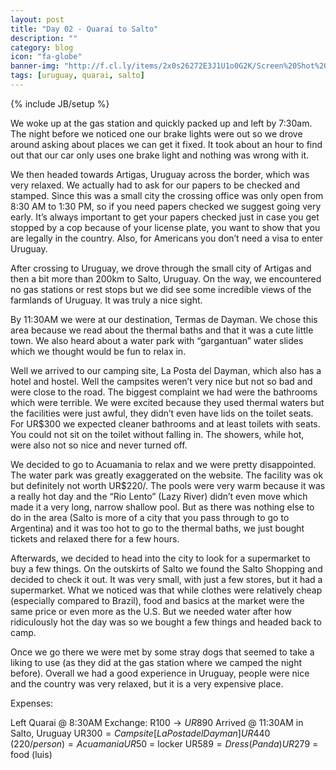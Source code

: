 ```yaml
---
layout: post
title: "Day 02 - Quaraí to Salto"
description: ""
category: blog
icon: "fa-globe"
banner-img: "http://f.cl.ly/items/2x0s26272E3J1U1o0G2K/Screen%20Shot%202014-01-07%20at%206.12.03%20AM.png"
tags: [uruguay, quarai, salto]
---
```

{% include JB/setup %}

We woke up at the gas station and quickly packed up and left by 7:30am. The night before we noticed one our brake lights were out so we drove around asking about places we can get it fixed. It took about an hour to find out that our car only uses one brake light and nothing was wrong with it. 

We then headed towards Artigas, Uruguay across the border, which was very relaxed. We actually had to ask for our papers to be checked and stamped. Since this was a small city the crossing office was only open from 8:30 AM to 1:30 PM, so if you need papers checked we suggest going very early. It’s always important to get your papers checked just in case you get stopped by a cop because of your license plate, you want to show that you are legally in the country. Also, for Americans you don’t need a visa to enter Uruguay.

After crossing to Uruguay, we drove through the small city of Artigas and then a bit more than 200km to Salto, Uruguay. On the way, we encountered no gas stations or rest stops but we did see some incredible views of the farmlands of Uruguay. It was truly a nice sight. 

By 11:30AM we were at our destination, Termas de Dayman. We chose this area because we read about the thermal baths and that it was a cute little town. We also heard about a water park with “gargantuan” water slides which we thought would be fun to relax in. 

Well we arrived to our camping site, La Posta del Dayman, which also has a hotel and hostel. Well the campsites weren’t very nice but not so bad and were close to the road. The biggest complaint we had were the bathrooms which were terrible. We were excited because they used thermal waters but the facilities were just awful, they didn’t even have lids on the toilet seats. For UR$300 we expected cleaner bathrooms and at least toilets with seats. You could not sit on the toilet without falling in. The showers, while hot, were also not so nice and never turned off. 

We decided to go to Acuamania to relax and we were pretty disappointed. The water park was greatly exaggerated on the website. The facility was ok but definitely not worth UR$220/. The pools were very warm because it was a really hot day and the “Rio Lento” (Lazy River) didn’t even move which made it a very long, narrow shallow pool. But as there was nothing else to do in the area (Salto is more of a city that you pass through to go to Argentina) and it was too hot to go to the thermal baths, we just bought tickets and relaxed there for a few hours. 

Afterwards, we decided to head into the city to look for a supermarket to buy a few things. On the outskirts of Salto we found the Salto Shopping and decided to check it out. It was very small, with just a few stores, but it had a supermarket. What we noticed was that while clothes were relatively cheap (especially compared to Brazil), food and basics at the market were the same price or even more as the U.S. But we needed water after how ridiculously hot the day was so we bought a few things and headed back to camp. 

Once we go there we were met by some stray dogs that seemed to take a liking to use (as they did at the gas station where we camped the night before). Overall we had a good experience in Uruguay, people were nice and the country was very relaxed, but it is a very expensive place. 

Expenses:

Left Quarai @ 8:30AM
Exchange: R$100 → UR$890
Arrived @ 11:30AM in Salto, Uruguay
UR$300 = Campsite [La Posta del Dayman]
UR$440 ($220/person) = Acuamania
UR$50 = locker
UR$589 = Dress (Panda)
UR$279 = food (luis)
